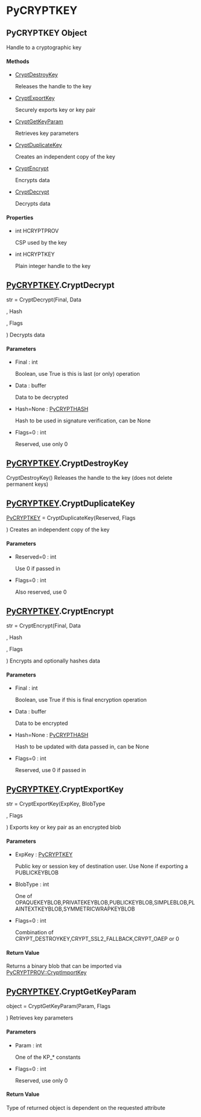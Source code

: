 # PyCRYPTKEY


## PyCRYPTKEY Object

Handle to a cryptographic key

#### Methods

  - [CryptDestroyKey](PyCRYPTKEY.md#pycryptkeycryptdestroykey)

    Releases the handle to the key&nbsp;

  - [CryptExportKey](PyCRYPTKEY.md#pycryptkeycryptexportkey)

    Securely exports key or key pair&nbsp;

  - [CryptGetKeyParam](PyCRYPTKEY.md#pycryptkeycryptgetkeyparam)

    Retrieves key parameters&nbsp;

  - [CryptDuplicateKey](PyCRYPTKEY.md#pycryptkeycryptduplicatekey)

    Creates an independent copy of the key&nbsp;

  - [CryptEncrypt](PyCRYPTKEY.md#pycryptkeycryptencrypt)

    Encrypts data&nbsp;

  - [CryptDecrypt](PyCRYPTKEY.md#pycryptkeycryptdecrypt)

    Decrypts data&nbsp;

#### Properties

  - int HCRYPTPROV

    CSP used by the key

  - int HCRYPTKEY

    Plain integer handle to the key


## [PyCRYPTKEY](PyCRYPTKEY.md#pycryptkey)\.CryptDecrypt

str = CryptDecrypt\(Final, Data

, Hash

, Flags

\)
Decrypts data

#### Parameters

  - Final : int

    Boolean, use True is this is last \(or only\) operation

  - Data : buffer

    Data to be decrypted

  - Hash=None : [PyCRYPTHASH](PyCRYPTHASH.md)

    Hash to be used in signature verification, can be None

  - Flags=0 : int

    Reserved, use only 0


## [PyCRYPTKEY](PyCRYPTKEY.md#pycryptkey)\.CryptDestroyKey

CryptDestroyKey\(\)
Releases the handle to the key \(does not delete permanent keys\)


## [PyCRYPTKEY](PyCRYPTKEY.md#pycryptkey)\.CryptDuplicateKey

[PyCRYPTKEY](PyCRYPTKEY.md#pycryptkey) = CryptDuplicateKey\(Reserved, Flags

\)
Creates an independent copy of the key

#### Parameters

  - Reserved=0 : int

    Use 0 if passed in

  - Flags=0 : int

    Also reserved, use 0


## [PyCRYPTKEY](PyCRYPTKEY.md#pycryptkey)\.CryptEncrypt

str = CryptEncrypt\(Final, Data

, Hash

, Flags

\)
Encrypts and optionally hashes data

#### Parameters

  - Final : int

    Boolean, use True if this is final encryption operation

  - Data : buffer

    Data to be encrypted

  - Hash=None : [PyCRYPTHASH](PyCRYPTHASH.md)

    Hash to be updated with data passed in, can be None

  - Flags=0 : int

    Reserved, use 0 if passed in


## [PyCRYPTKEY](PyCRYPTKEY.md#pycryptkey)\.CryptExportKey

str = CryptExportKey\(ExpKey, BlobType

, Flags

\)
Exports key or key pair as an encrypted blob

#### Parameters

  - ExpKey : [PyCRYPTKEY](PyCRYPTKEY.md#pycryptkey)

    Public key or session key of destination user\.  Use None if exporting a PUBLICKEYBLOB

  - BlobType : int

    One of OPAQUEKEYBLOB,PRIVATEKEYBLOB,PUBLICKEYBLOB,SIMPLEBLOB,PLAINTEXTKEYBLOB,SYMMETRICWRAPKEYBLOB

  - Flags=0 : int

    Combination of CRYPT\_DESTROYKEY,CRYPT\_SSL2\_FALLBACK,CRYPT\_OAEP or 0

#### Return Value
Returns a binary blob that can be imported via [PyCRYPTPROV::CryptImportKey](PyCRYPTPROV.md#pycryptprovcryptimportkey)


## [PyCRYPTKEY](PyCRYPTKEY.md#pycryptkey)\.CryptGetKeyParam

object = CryptGetKeyParam\(Param, Flags

\)
Retrieves key parameters

#### Parameters

  - Param : int

    One of the KP\_\* constants

  - Flags=0 : int

    Reserved, use only 0

#### Return Value
Type of returned object is dependent on the requested attribute